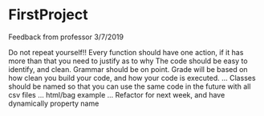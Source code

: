 # FirstProject

Feedback from professor 3/7/2019


Do not repeat yourself!!
Every function should have one action, if it has more than that you need to 
justify as to why
The code should be easy to identify, and clean. Grammar should be on point.
Grade will be based on how clean you build your code, and how your code is 
executed.
... Classes should be named so that you can use the same code in the future
with all csv files
... html/bag example 
... Refactor for next week, and have dynamically property name

